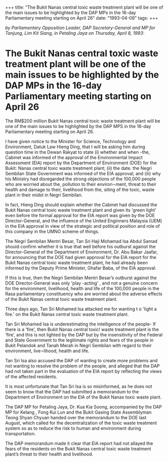 +++ 
title: "The Bukit Nanas central toxic waste treatment plant will be one of the main issues to be highlighted by the DAP MPs in the 16-day Parliamentary meeting starting on April 26"
date: "1993-04-08"
tags:
+++

_by Parliamentary Opposition Leader, DAP Secretary-General and MP for Tanjung, Lim Kit Siang, in Petaling Jaya on Thursday, April 8, 1993:_

# The Bukit Nanas central toxic waste treatment plant will be one of the main issues to be highlighted by the DAP MPs in the 16-day Parliamentary meeting starting on April 26

The RM$200 million Bukit Nanas central toxic waste treatment plant will be one of the main issues to be highlighted by the DAP MPS in the 16-day Parliamentary meeting starting on April 26.</u>

I have given notice to the Minister for Science, Technology and Environment, Datuk Law Hieng Ding, that I will be asking him during question time in the Dewan Rakyat to state (i) whether and when -the, Cabinet was informed of the approval of the Environmental Impact Assessment (EIA) report by the Department of Environment (DOE) for the Bukit: Nanas central toxic waste treatment plant; (ii) the date. the Negri Sembilan State Government was informed of the EIA approval; and (iii) why his Ministry had disregarded the strong objections of the 100,000 people who are worried about the, pollution to their environ¬ment, threat to their health and damage to their, livelihood from the, siting of the toxic, waste plant in their midst in Negri Sembilan.

In fact, Hieng Ding should explain whether the Cabinet had discussed the Bukit Nanas central toxic waste treatment plant and given its 'green light' even before the formal approval for the EIA report was given by the DOE Director-General, and the influence of the United Enginners Malaysia (UEM) in the EIA approval in view of the strategic and political position and role of this company in the UMNO scheme of things.

The Negri Sembilan Mentri Besar, Tan Sri Haji Mohamad Isa Abdul Samad should confirm whether it is true that well before his outburst against the Director-General of the Department of Environment, Dr. Abu Bakar Jaafar, for announcing that the DOE had given approval for the EIA report for the Bukit Nanas central toxic waste treatment plant, he had already been informed by the Deputy Prime Minister, Ghafar Baba, of the EIA approval.

If this is true, then the Negri Sembilan Mentri Besar’s outburst against the DOE Director-General was only 'play -acting' , and not a genuine concern for the environment, livelihood, health and life of the 100,000 people  in the Rasa parliamentary constituency who are worried about the adverse effects of the Bukit Nanas central toxic waste treatment plant.

Three days ago, Tan Sri Mohamed Isa attacked me for wanting t o 'light a fire.' on the Bukit Nanas central toxic waste treatment plant.

Tan Sri Mohamed Isa is underestimating the intelligence of the people- If there is a 'fire', then Bukit Nanas central toxic! waste treatment plant is the ‘fire’, and this is not lighted by the DAP but by the insensitivity of the Federal and State Government to the legitimate rights and fears of the people in Bukit Pelandok and Tanah Merah in Negri Sembilan with regard to their environment, live¬lihood, health and life.

Tan Sri Isa also accused the DAP of wanting to create more problems and not wanting to resolve the problem of the people, and alleged that the DAP had not taken part in the evaluation of the EIA report by reflecting the views of the affected residents.

It is most unfortunate that Tan Sri Isa is so misinformed, as he does not seem to know that the DAP had submitted a memorandum to the Department of Environment on the EIA of the Bukit Nanas toxic waste plant.

The DAP MP for Petaling Jaya, Dr. Kua Kia Soong, accompanied by the DAP MP for Kelang , Fong Kui Lun and the Bukit Gasing State Assemblyman Teong Shyan Chyuan handed over the memorandum to the DOE last August, which called for the decentralization of the toxic waste treatment system so as to reduce the risk to human and environment during transportation.

The DAP memorandum made it clear that EIA report had not allayed the fears of the residents on the Bukit Nanas central toxic waste treatment plant’s threat to their health and livelihood.
 
